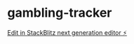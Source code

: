 # gambling-tracker

[Edit in StackBlitz next generation editor ⚡️](https://stackblitz.com/~/github.com/jeemok/gambling-tracker)